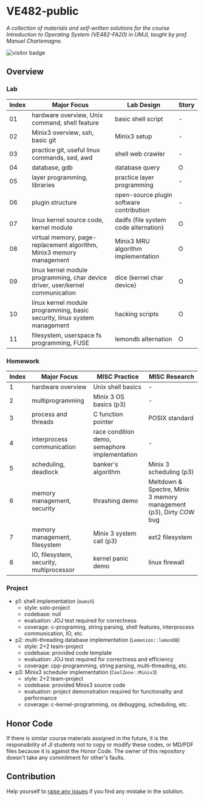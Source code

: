 # VE482-public
*A collection of materials and self-written solutions for the course Introduction to Operating System (VE482-FA20) in UMJI, taught by prof. Manuel Charlemagne.*

![visitor badge](https://visitor-badge.glitch.me/badge?page_id=Matrixpecker.VE482-public&left_color=gray&right_color=blue)

## Overview
### Lab
| Index | Major Focus | Lab Design | Story |
| ----- | ----------- | ---------- | ----- |
| 01    | hardware overview, Unix command, shell feature | basic shell script | - |
| 02    | Minix3 overview, ssh, basic git | Minix3 setup | - |
| 03    | practice git, useful linux commands, sed, awd | shell web crawler | - |
| 04    | database, gdb | database query | O |
| 05    | layer programming, libraries | practice layer programming | - |
| 06    | plugin structure | open-source plugin software contribution | - |
| 07    | linux kernel source code, kernel module | dadfs (file system code alternation) | O |
| 08    | virtual memory, page-replacement algorithm, Minix3 memory management | Minix3 MRU algorithm implementation | O |
| 09    | linux kernel module programming, char device driver, user/kernel communication | dice (kernel char device) | O |
| 10    | linux kernel module programming, basic security, linux system management | hacking scripts | O |
| 11    | filesystem, userspace fs programming, FUSE | lemondb alternation | O |

### Homework
| Index | Major Focus |  MISC Practice | MISC Research  |
| ----- | ----------- | ---- | ---- |
| 1 | hardware overview | Unix shell basics| - |
| 2 | multiprogramming | Minix 3 OS basics (p3) | - |
| 3 | process and threads | C function pointer | POSIX standard |
| 4 | interprocess communication | race condition demo, semaphore implementation | - |
| 5 | scheduling, deadlock | banker's algorithm | Minix 3 scheduling (p3) |
| 6 | memory management, security | thrashing demo | Meltdown & Spectre, Minix 3 memory management (p3), Dirty COW bug |
| 7 | memory management, filesystem | Minix 3 system call (p3) | ext2 filesystem |
| 8 | IO, filesystem, security, multiprocessor | kernel panic demo | linux firewall |

### Project 
- p1: shell implementation (`mumsh`)
    - style: solo-project
    - codebase: null
    - evaluation: JOJ test required for correctness
    - coverage: c-programing, string parsing, shell features, interprocess communication, IO, etc.
- p2: multi-threading database implementation (`Lemonion::lemonDB`)
    - style: 2+2 team-project
    - codebase: provided code template
    - evaluation: JOJ test required for correctness and efficiency
    - coverage: cpp-programming, string parsing, multi-threading, etc.
- p3: Minix3 scheduler implementation (`CoolZone::Minix3`)
    - style: 2+2 team-project
    - codebase: provided Minix3 source code
    - evaluation: project demonstration required for functionality and performance
    - coverage: c-kernel-programming, os debugging, scheduling, etc.

## Honor Code
If there is similar course materials assigned in the future, it is the responsibility of JI students not to copy or modify these codes, or MD/PDF files because it is against the Honor Code. The owner of this repository doesn't take any commitment for other's faults.

## Contribution
Help yourself to [raise any issues](https://github.com/MatrixPecker/VE482-public/issues) if you find any mistake in the solution.
